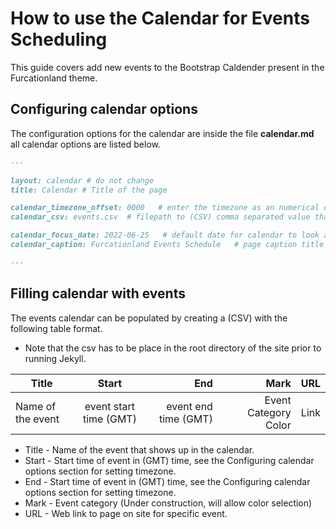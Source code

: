 # How to use the Calendar for Events Scheduling

This guide covers add new events to the Bootstrap Caldender present in the Furcationland theme.


## Configuring calendar options

The configuration options for the calendar are inside the file **calendar.md** all calendar options are listed below.

```markdown
---

layout: calendar # do not change
title: Calendar # Title of the page

calendar_timezone_offset: 0000   # enter the timezone as an numerical offset from GMT
calendar_csv: events.csv  # filepath to (CSV) comma separated value that contains the events schedule

calendar_focus_date: 2022-06-25   # default date for calendar to look at when loaded up
calendar_caption: Furcationland Events Schedule   # page caption title

---
```

## Filling calendar with events

The events calendar can be populated by creating a (CSV) with the following table format.
* Note that the csv has to be place in the root directory of the site prior to running Jekyll.



| Title        | Start           | End  |Mark  |URL  |
| ------------- |:-------------:| -----:|-----:|-----:|
| Name of the event      | event start time (GMT) | event end time (GMT) |Event Category Color |Link |


- Title - Name of the event that shows up in the calendar.
- Start - Start time of event in (GMT) time, see the Configuring calendar options section for setting timezone.
- End - Start time of event in (GMT) time, see the Configuring calendar options section for setting timezone.
- Mark - Event category (Under construction, will allow color selection)
- URL - Web link to page on site for specific event.
